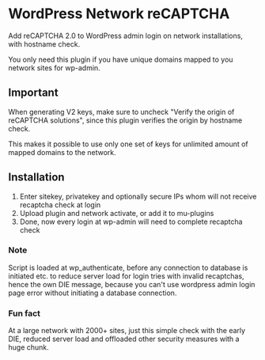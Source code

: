 # WordPress Network reCAPTCHA

Add reCAPTCHA 2.0 to WordPress admin login on network installations, with hostname check.

You only need this plugin if you have unique domains mapped to you network sites for wp-admin.

## Important

When generating V2 keys, make sure to uncheck "Verify the origin of reCAPTCHA solutions", since this plugin verifies the origin by hostname check.

This makes it possible to use only one set of keys for unlimited amount of mapped domains to the network.

## Installation

1) Enter sitekey, privatekey and optionally secure IPs whom will not receive recaptcha check at login
2) Upload plugin and network activate, or add it to mu-plugins
3) Done, now every login at wp-admin will need to complete recaptcha check

### Note

Script is loaded at wp_authenticate, before any connection to database is initiated etc. to reduce server load for login tries with invalid recaptchas, hence the own DIE message, because you can't use wordpress admin login page error without initiating a database connection.

### Fun fact

At a large network with 2000+ sites, just this simple check with the early DIE, reduced server load and offloaded other security measures with a huge chunk.